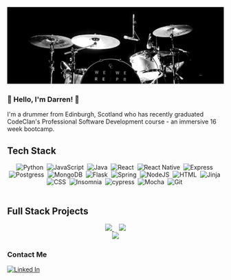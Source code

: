 <img src="IMG_1599.JPG" alt="drumkit banner">

### 👋 Hello, I'm Darren! :drum:

I'm a drummer from Edinburgh, Scotland who has recently graduated CodeClan's Professional Software Development course - an immersive 16 week bootcamp.

## Tech Stack

<div align="center">
<img src="https://img.shields.io/badge/python-3670A0?style=for-the-badge&logo=python&logoColor=ffdd54" title="Python" alt="Python"/>&nbsp;
<img src="https://img.shields.io/badge/javascript-%23323330.svg?style=for-the-badge&logo=javascript&logoColor=%23F7DF1E" title="Javascript" alt="JavaScript"/>&nbsp;
<img src="https://img.shields.io/badge/java-%23ED8B00.svg?style=for-the-badge&logo=openjdk&logoColor=white" title="Java" alt="Java"/>&nbsp;
<img src="https://img.shields.io/badge/react-%2320232a.svg?style=for-the-badge&logo=react&logoColor=%2361DAFB" title="React" alt="React"/>&nbsp;
<img src="https://img.shields.io/badge/react_native-%2320232a.svg?style=for-the-badge&logo=react&logoColor=%2361DAFB" title="React Native" alt="React Native"/>&nbsp;
<img src="https://img.shields.io/badge/express.js-%23404d59.svg?style=for-the-badge&logo=express&logoColor=%2361DAFB" title="Express" alt="Express"/>&nbsp;
<img src="https://img.shields.io/badge/postgres-%23316192.svg?style=for-the-badge&logo=postgresql&logoColor=white" title="Postgress" alt="Postgress"/>&nbsp;
<img src="https://img.shields.io/badge/MongoDB-%234ea94b.svg?style=for-the-badge&logo=mongodb&logoColor=white" title="MongoDB" alt="MongoDB"/>&nbsp;
<img src="https://img.shields.io/badge/flask-%23000.svg?style=for-the-badge&logo=flask&logoColor=white" title="Flask" alt="Flask"/>&nbsp;
<img src="https://img.shields.io/badge/spring-%236DB33F.svg?style=for-the-badge&logo=spring&logoColor=white" title="Spring" alt="Spring"/>&nbsp;
<img src="https://img.shields.io/badge/node.js-6DA55F?style=for-the-badge&logo=node.js&logoColor=white" title="NodeJS" alt="NodeJS"/>&nbsp;
<img src="https://img.shields.io/badge/html5-%23E34F26.svg?style=for-the-badge&logo=html5&logoColor=white" title="HTML5" alt="HTML"/>&nbsp;
<img src="https://img.shields.io/badge/jinja-white.svg?style=for-the-badge&logo=jinja&logoColor=black" title="Jinja" alt="Jinja"/>&nbsp;
<img src="https://img.shields.io/badge/css3-%231572B6.svg?style=for-the-badge&logo=css3&logoColor=white"  title="CSS3" alt="CSS"/>&nbsp;
<img src="https://img.shields.io/badge/Insomnia-black?style=for-the-badge&logo=insomnia&logoColor=5849BE" title="Insomnia" alt="Insomnia"/>&nbsp;
<img src="https://img.shields.io/badge/-cypress-%23E5E5E5?style=for-the-badge&logo=cypress&logoColor=058a5e" title="cypress" alt="cypress"/>&nbsp;
<img src="https://img.shields.io/badge/-mocha-%238D6748?style=for-the-badge&logo=mocha&logoColor=white" title="Mocha" alt="Mocha"/>&nbsp;
<img src="https://img.shields.io/badge/git-%23F05033.svg?style=for-the-badge&logo=git&logoColor=white" title="Git" alt="Git"/>&nbsp;
</div>
<br/>

## Full Stack Projects

<div align="center">
  <a href="https://github.com/DarrenLackie/SmartPark">
    <img src="https://github-readme-stats.vercel.app/api/pin/?username=darrenlackie&repo=SmartPark&theme=radical" />
  </a>&nbsp;&nbsp;
  <a href="https://github.com/DarrenLackie/Emissions-Calculator">
    <img src="https://github-readme-stats.vercel.app/api/pin/?username=darrenlackie&repo=Emissions-Calculator&theme=radical" />
  </a>
  <br/>
  <a href="https://github.com/DarrenLackie/SetList">
    <img src="https://github-readme-stats.vercel.app/api/pin/?username=darrenlackie&repo=SetList&theme=radical" />
  </a>
</div>


### Contact Me

<a href="https://www.linkedin.com/in/darrenlackie"><img src="https://img.shields.io/badge/linkedin-%230077B5.svg?style=for-the-badge&logo=linkedin&logoColor=white" title="LinkedIn" alt="Linked In"/></a>

<!--
**PeterQuiznose/PeterQuiznose** is a ✨ _special_ ✨ repository because its `README.md` (this file) appears on your GitHub profile.

Here are some ideas to get you started:

- 🔭 I’m currently working on learning the basics of coding and understanding this whole new world!
-->
